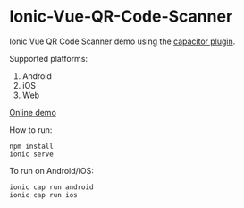 # Ionic-Vue-QR-Code-Scanner

Ionic Vue QR Code Scanner demo using the [capacitor plugin](https://github.com/xulihang/capacitor-plugin-dynamsoft-barcode-reader).

Supported platforms:

1. Android
2. iOS
3. Web


[Online demo](https://zippy-queijadas-f321ba.netlify.app/)

How to run:

```
npm install
ionic serve
```

To run on Android/iOS:

```
ionic cap run android
ionic cap run ios
```

